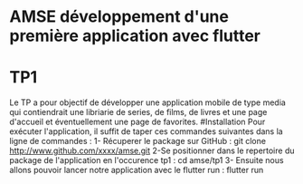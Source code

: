 # AMSE développement d'une première application avec flutter
# TP1
Le TP a pour objectif de développer une application mobile de type media qui contiendrait
une libriarie de series, de films, de livres et une page d'accueil et éventuellement une 
page de favorites.
#Installation
Pour exécuter l'application, il suffit de taper ces commandes suivantes dans la ligne de commandes : 
1- Récuperer le package sur GitHub : git clone http://www.github.com/xxxx/amse.git
2-Se positionner dans le repertoire du package de l'application en l'occurence tp1 : cd amse/tp1
3- Ensuite nous allons pouvoir lancer notre application avec le flutter run : flutter run

